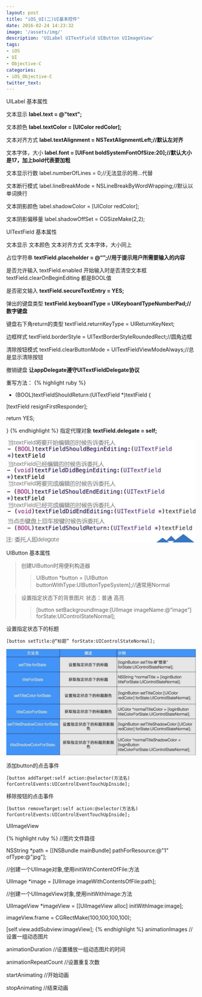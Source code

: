 ```yaml
---
layout: post
title: "iOS_UI(二)UI基本控件"
date: 2016-02-24 14:23:32
image: '/assets/img/'
description: 'UILabel UITextField UIButton UIImageView'
tags:
- iOS
- UI
- Objective-C
categories:
- iOS_Objective-C
twitter_text:
---
```


UILabel 基本属性

文本显示 **label.text = @"text";**

文本颜色 **label.textColor = [UIColor redColor];**

文本对齐方式 **label.textAlignment = NSTextAlignmentLeft;//默认左对齐**

文本字体，大小 **label.font = [UIFont boldSystemFontOfSize:20];//默认大小是17，加上bold代表要加粗**

文本显示行数 label.numberOfLines = 0;//无法显示的用…代替

文本断行模式 label.lineBreakMode = NSLineBreakByWordWrapping;//默认以单词换行

文本阴影颜色 label.shadowColor = [UIColor redColor];

文本阴影偏移量 label.shadowOffSet = CGSizeMake(2,2);

UITextField 基本属性

文本显示 文本颜色 文本对齐方式 文本字体，大小同上

占位字符串 **textField.placeholder = @“”;//用于提示用户所需要输入的内容**

是否允许输入 textField.enabled  开始输入时是否清空文本框 textField.clearOnBeginEditing   都是BOOL值

是否密文输入 **textField.secureTextEntry = YES;**

弹出的键盘类型 **textField.keyboardType = UIKeyboardTypeNumberPad;//数字键盘**

键盘右下角return的类型 textField.returnKeyType = UIReturnKeyNext;

边框样式 textField.borderStyle = UITextBorderStyleRoundedRect;//圆角边框

清除按钮模式 textField.clearButtonMode = UITextFieldViewModeAlways;//总是显示清除按钮

撤销键盘  **让appDelegate遵守UITextFieldDelegate协议**

重写方法：
{% highlight ruby %}
- (BOOL)textFieldShouldReturn:(UITextField *)textField {

[textField resignFirstResponder];

return YES;

}
{% endhighlight %}
指定代理对象 **textField.delegate = self;**

<img src="/assets/img/iOS/UI/UI基本控件/image1.jpg">

UIButton 基本属性

>创建UIButton时用便利构造器
>>UIButton *button = [UIButton buttonWithType:UIButtonTypeSystem];//通常用Normal


>设置指定状态下的背景图片 状态：普通 高亮
>>[button setBackgroundImage:[UIImage imageName:@“image”] forState:UIControlStateNormal];

设置指定状态下的标题

```
[button setTitle:@“标题” forState:UIControlStateNormal];
```

<img src="/assets/img/iOS/UI/UI基本控件/image2.jpg">

添加button的点击事件

```
[button addTarget:self action:@selector(方法名) forControlEvents:UIControlEventTouchUpInside];
```

移除按钮的点击事件

```
[button removeTarget:self action:@selector(方法名) forControlEvents:UIControlEventTouchUpInside];
```


UIImageView

{% highlight ruby %}
//图⽚文件路径

NSString *path = [[NSBundle mainBundle] pathForResource:@"1" ofType:@"jpg"];

//创建⼀个UIImage对象,使用initWithContentOfFile:方法

UIImage *image = [UIImage imageWithContentsOfFile:path];

//创建一个UIImageView对象,使用initWithImage:方法

UIImageView *imageView = [[UIImageView alloc] initWithImage:image];

imageView.frame = CGRectMake(100,100,100,100);

[self.view.addSubview:imageView];
{% endhighlight %}
animationImages //设置一组动态图⽚

animationDuration //设置播放一组动态图片的时间

animationRepeatCount //设置重复次数

startAnimating //开始动画

stopAnimating //结束动画